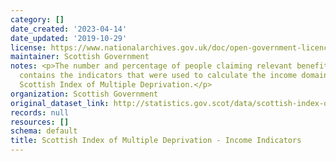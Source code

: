 ```yaml
---
category: []
date_created: '2023-04-14'
date_updated: '2019-10-29'
license: https://www.nationalarchives.gov.uk/doc/open-government-licence/version/3/
maintainer: Scottish Government
notes: <p>The number and percentage of people claiming relevant benefits. This dataset
  contains the indicators that were used to calculate the income domain of the 2016
  Scottish Index of Multiple Deprivation.</p>
organization: Scottish Government
original_dataset_link: http://statistics.gov.scot/data/scottish-index-of-multiple-deprivation---income-indicators
records: null
resources: []
schema: default
title: Scottish Index of Multiple Deprivation - Income Indicators
---
```

